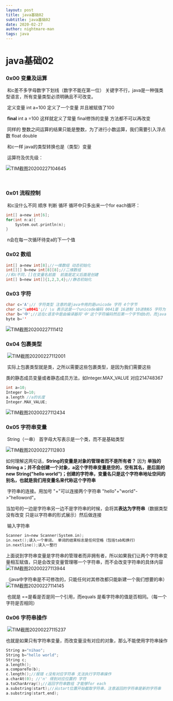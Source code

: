 ```yaml
---
layout: post
title: java基础02
subtitle: java基础02
date: 2020-02-27
author: nightmare-man
tags: java
---
```

# java基础02

### 0x00 变量及运算

​		和c差不多字母数字下划线（数字不能在第一位） 关键字不行，java是一种强类型语言，所有变量类型必须明确且不可改变。

​		定义变量 int a=100 定义了一个变量 并且被赋值了100 

​		**final** int a =100 这样就定义了常量 final修饰的变量 方法都不可以再改变

​		同样的 整数之间运算的结果只能是整数，为了进行小数运算，我们需要引入浮点数 float double

​		和c一样 java的类型转换也是（类型）变量

​		运算符及优先级：

![TIM截图20200227104645](/assets/img/TIM截图20200227104645.png)

​		

### 0x01 流程控制

​		和c没什么不同 顺序 判断  循环  循环中只多出来一个for each循环：

```c
int[] a=new int[6];
for(int n:a){
    System.out.println(n);
}
```

​		n会在每一次循环待变a的下一个值

### 0x02 数组

```c
int[] a=new int[8];//一维数组 动态初始化
int[][] b=new int[8][8];//二维数组
//和c不同，[]在变量名前面  前面是定义后面是创建
int[] b=new int[]{1,2,3,4};//静态初始化
```

### 0x03 字符

```c
char c='A';// 字符类型 注意的是java中用的是unicode 字符 4个字节
char c='\u0041';// \u 表示这是一个unicode编码 0041是 16进制 10进制65 字符为 'A'
char b='中';//这在c语言中是由编译器将'中'这个字符编码然后第一个字节给b的，而java char类型原生为unicode，可以直接保存
byte b=''
```

![TIM截图20200227111412](/assets/img/TIM截图20200227111412.png)

### 0x04 包裹类型

​		![TIM截图20200227112001](/assets/img/TIM截图20200227112001.png)

​		实际上包裹类型就是类，之所以需要这些包裹类型，是因为我们需要这些

类的静态成员变量或者静态成员方法，如Integer.MAX_VALUE 对应214748367

```c
int a=10;
Integer b=10;
a.length //a的长度
Integer.MAX_VALUE;
```

![TIM截图20200227112434](/assets/img/TIM截图20200227112434.png)

### 0x05 字符串变量

​		String（一串） 首字母大写表示是一个类，而不是基础类型

![TIM截图20200227112803](/assets/img/TIM截图20200227112803.png)

​		如何理解这两句话，**String的变量是对象的管理者而不是所有者？**  因为 **单独的 String a；并不会创建一个对象，a这个字符串变量是空的，空有其名，是后面的new String("hello world")；创建的字符串，变量名只是这个字符串地址空间的别名，也就是我们用变量名来代称这个字符串**

​		字符串的连接。用加号 "+"可以连接两个字符串  "hello"+"world"->"helloword"。

​		当加号的一边是字符串另一边不是字符串的时候，会将其**表达为字符串**（数据类型没有改变 只是以字符串的形式展示）然后做连接

​		输入字符串

```c
Scanner in=new Scanner(System.in);
in.next();读入一个单词， 单词的结束标志是任何空格（包括tab和换行）
in.nextline();读入一整行
```

​		上面说到字符串变量是字符串的管理者而非拥有者，所以如果我们让两个字符串变量相互赋值，只是会改变变量管理哪一个字符串，而不会改变字符串的具体内容![TIM截图20200227113944](/assets/img/TIM截图20200227113944.png)

​		（java中字符串是不可修改的，只能任何对其修改都只能新建一个我们想要的串）![TIM截图20200227114145](/assets/img/TIM截图20200227114145.png)

​		也就是 ==是看是否是同一个引用，而equals 是看字符串的值是否相同。（每一个字符是否相同）

### 0x06 字符串操作

​		![TIM截图20200227115237](/assets/img/TIM截图20200227115237.png)

​		也就是如果只有字符串变量，而改变量没有对应的对象，那么不能使用字符串操作

```c
String a="nihao";
String b="hello world";
String c;
a.length();
a.compareTo(b);
c.length();//报错 c没有对应字符串 无法执行字符串操作
a.charAt(0); //'n' 得到对应位置的 字符
a.toCharArray();//返回字符串数组 才能够for each
a.substring(start);//从start位置开始截取字符串，注意返回的字符串是新的字符串
a.substring(start,end);
```

